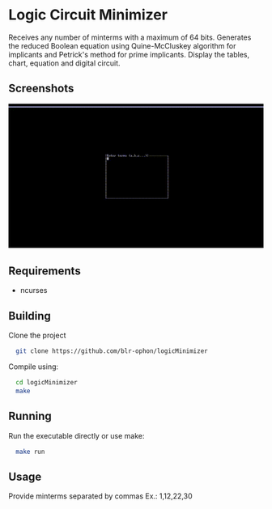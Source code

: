 
# Logic Circuit Minimizer

Receives any number of minterms with a maximum of 64 bits. Generates the reduced Boolean equation using Quine-McCluskey algorithm for implicants and Petrick's method for prime implicants. Display the tables, chart, equation and digital circuit.


## Screenshots

<img src='./misc/demo.gif'>


## Requirements

- ncurses



## Building
Clone the project
```bash
  git clone https://github.com/blr-ophon/logicMinimizer
```
Compile using:

```bash
  cd logicMinimizer
  make
```
## Running

Run the executable directly or use make:

```bash
  make run
```



## Usage

Provide minterms separated by commas
Ex.: 1,12,22,30
